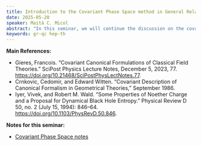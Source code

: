 ```yaml
---
title: Introduction to the Covariant Phase Space method in General Relativity II
date: 2025-05-20
speaker: Maitá C. Micol
abstract: "In this seminar, we will continue the discussion on the covariant phase space (CPS) method, with concrete examples in scalar field theory, electromagnetism and general relativity. The goal of this talk is to develop the intuition behind this formalism and to give a nice application with the derivation of the first law of black hole thermodynamics."
keywords: gr-qc hep-th
---
```


**Main References:**
 - Gieres, Francois. “Covariant Canonical Formulations of Classical Field Theories.” SciPost Physics Lecture Notes, December 5, 2023, 77. https://doi.org/10.21468/SciPostPhysLectNotes.77.
 - Crnkovic, Cedomir, and Edward Witten. “Covariant Description of Canonical Formalism in Geometrical Theories,” September 1986.
 - Iyer, Vivek, and Robert M. Wald. “Some Properties of Noether Charge and a Proposal for Dynamical Black Hole Entropy.” Physical Review D 50, no. 2 (July 15, 1994): 846–64. https://doi.org/10.1103/PhysRevD.50.846.

**Notes for this seminar:**
 - [Covariant Phase Space notes](https://github.com/user-attachments/files/20370427/Covariant_Phase_Space_notes.pdf)
